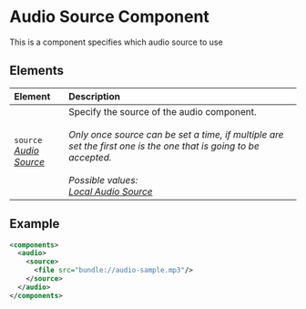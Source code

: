 # Audio Source Component

This is a component specifies which audio source to use


## Elements

| Element                                      | Description                                                                                                                                                                                                                                    |
| :------------------------------------------- | :--------------------------------------------------------------------------------------------------------------------------------------------------------------------------------------------------------------------------------------------- |
| `source` <br/> _‌[Audio Source](./Source.md)_ | Specify the source of the audio component. <br/><br/> _Only once source can be set a time, if multiple are set the first one is the one that is going to be accepted._ </br> </br>_Possible values: <br> [Local Audio Source](LocalSource.md)_ |

## Example

```xml
<components>
  <audio>
    <source>
      <file src="bundle://audio-sample.mp3"/>
    </source>
  </audio>
</components>
```